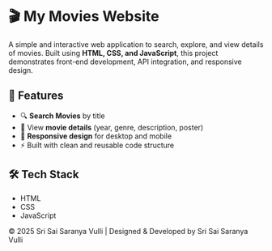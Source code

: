 # 🎬 My Movies Website  

A simple and interactive web application to search, explore, and view details of movies. Built using **HTML, CSS, 
and JavaScript**, this project demonstrates front-end development, API integration, and responsive design.  


## 🚀 Features  
- 🔍 **Search Movies** by title  
- 📖 View **movie details** (year, genre, description, poster)  
- 📱 **Responsive design** for desktop and mobile  
- ⚡ Built with clean and reusable code structure  


## 🛠️ Tech Stack  
- HTML
- CSS
- JavaScript

© 2025 Sri Sai Saranya Vulli | Designed & Developed by Sri Sai Saranya Vulli
